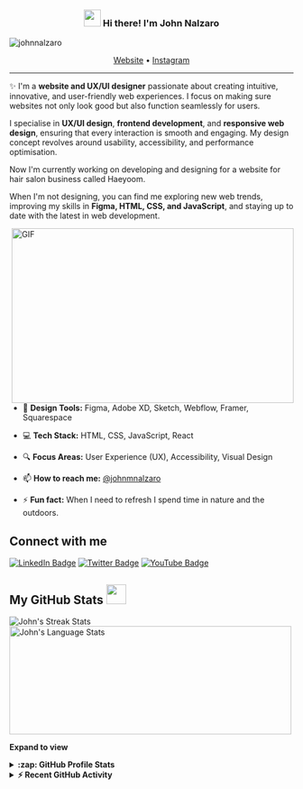 <!-- Heading -->
<h3 align="center"><img src="https://raw.githubusercontent.com/MartinHeinz/MartinHeinz/master/wave.gif" width="30px"> Hi there! I'm John Nalzaro</h3>

<!-- Profile Views -->
<p align="left"> <img src="https://komarev.com/ghpvc/?username=johnnalzaro&label=Profile%20views&color=0e75b6&style=flat" alt="johnnalzaro" />
</p>

<p align="center">
  <a href="https://your-website.com">Website</a> •
  <a href="https://instagram.com/johnmnalzaro">Instagram</a>
</p>

 <!-- About section -->

---
✨ I'm a **website and UX/UI designer** passionate about creating intuitive, innovative, and user-friendly web experiences. I focus on making sure websites not only look good but also function seamlessly for users.

I specialise in **UX/UI design**, **frontend development**, and **responsive web design**, ensuring that every interaction is smooth and engaging. My design concept revolves around usability, accessibility, and performance optimisation.

Now I'm currently working on developing and designing for a website for hair salon business called Haeyoom.

When I'm not designing, you can find me exploring new web trends, improving my skills in **Figma, HTML, CSS, and JavaScript**, and staying up to date with the latest in web development.


<!-- code gif-->
<img align="right" alt="GIF" src="https://media1.giphy.com/media/v1.Y2lkPTc5MGI3NjExYXd4djJ4b292aXp0MHhqb2p6NHlsMWFoNmVocHZmOTcyanM5aDJzeiZlcD12MV9pbnRlcm5hbF9naWZfYnlfaWQmY3Q9Zw/RgyQoh6N306jTUw8w4/giphy.gif" width="500" height="310" />

- 🎨 **Design Tools:** Figma, Adobe XD, Sketch, Webflow, Framer, Squarespace

- 💻 **Tech Stack:** HTML, CSS, JavaScript, React

- 🔍 **Focus Areas:** User Experience (UX), Accessibility, Visual Design

- 📫 **How to reach me:** [@johnmnalzaro](https://instagram.com/johnmnalzaro)

- ⚡ **Fun fact:** When I need to refresh I spend time in nature and the outdoors.

<!-- About section: END -->

<!-- Connect section -->

<h2>Connect with me</h2>
<p>
    <a href="https://linkedin.com/in/johnnalzaro"><img src="https://img.shields.io/badge/-John%20Nalzaro-blue?style=plastic&amp;labelColor=blue&amp;logo=LinkedIn&amp;link=https://linkedin.com/in/johnnalzaro" alt="LinkedIn Badge"></a> 
   <a href="https://instagram.com/johnmnalzaro"><img src="https://img.shields.io/badge/-John%20Nalzaro-informational?style=plastic&amp;labelColor=informational&amp;logo=Twitter&amp;link=https://twitter.com/yourtwitter" alt="Twitter Badge"></a>
   <a href="https://www.youtube.com/c/johnmnalzaro"><img src="https://img.shields.io/badge/-John%20Nalzaro-informational?style=plastic&amp;labelColor=informational&amp;logo=YouTube&amp;link=https://youtube.com/c/YourChannel" alt="YouTube Badge"></a>
</p>

<!-- Connect section: END -->
 
<!-- GitHub section -->

## My GitHub Stats <img src="https://i.pinimg.com/originals/65/c4/f4/65c4f452571be1261e9c623f7da488ac.gif" width="35px"> 

<div>
   <img align="center" src="https://github-readme-streak-stats.herokuapp.com/?user=johnnalzaro" alt="John's Streak Stats" />
   <img align="center" src="https://github-readme-stats.vercel.app/api/top-langs?username=johnnalzaro&langs_count=10&show_icons=true&locale=en&layout=compact&theme=light" alt="John's Language Stats" height="192px" width="500px"/>
</div>

**Expand to view**
<details>
  <summary><b>:zap: GitHub Profile Stats</b></summary>
  <img src="https://github-readme-stats.anuraghazra1.vercel.app/api?username=johnnalzaro&show_icons=true" />
</details>

<details>
  <summary><b>⚡ Recent GitHub Activity</b></summary>
  <br/>
   <a href="https://github.com/johnnalzaro/"><img alt="John's Activity Graph" src="https://activity-graph.herokuapp.com/graph?username=johnnalzaro&custom_title=John's%20Contribution%20Graph&theme=react-dark" /></a>
  <br/>
</details>

<!-- GitHub section: END -->
